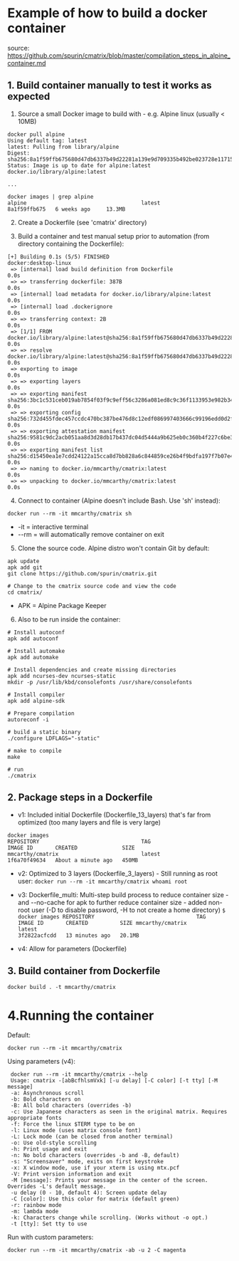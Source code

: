 # Example of how to build  a docker container

source: https://github.com/spurin/cmatrix/blob/master/compilation_steps_in_alpine_container.md

## 1. Build container manually to test it works as expected

1. Source a small Docker image to build with - e.g. Alpine linux (usually < 10MB)
```
docker pull alpine
Using default tag: latest
latest: Pulling from library/alpine
Digest: sha256:8a1f59ffb675680d47db6337b49d22281a139e9d709335b492be023728e11715
Status: Image is up to date for alpine:latest
docker.io/library/alpine:latest

...

docker images | grep alpine
alpine                                    latest                                                                        8a1f59ffb675   6 weeks ago     13.3MB
```

2. Create a Dockerfile (see 'cmatrix' directory)

3. Build a container and test manual setup prior to automation (from directory containing the Dockerfile):
```
[+] Building 0.1s (5/5) FINISHED                                                                                  docker:desktop-linux
 => [internal] load build definition from Dockerfile                                                                              0.0s
 => => transferring dockerfile: 387B                                                                                              0.0s
 => [internal] load metadata for docker.io/library/alpine:latest                                                                  0.0s
 => [internal] load .dockerignore                                                                                                 0.0s
 => => transferring context: 2B                                                                                                   0.0s
 => [1/1] FROM docker.io/library/alpine:latest@sha256:8a1f59ffb675680d47db6337b49d22281a139e9d709335b492be023728e11715            0.0s
 => => resolve docker.io/library/alpine:latest@sha256:8a1f59ffb675680d47db6337b49d22281a139e9d709335b492be023728e11715            0.0s
 => exporting to image                                                                                                            0.0s
 => => exporting layers                                                                                                           0.0s
 => => exporting manifest sha256:3bc1c531ceb019ab7854f03f9c9eff56c3286a081ed8c9c36f1133953e982b34                                 0.0s
 => => exporting config sha256:732d455fdec457ccdc470bc387be476d8c12edf086997403666c99196edd0d2f                                   0.0s
 => => exporting attestation manifest sha256:9581c9dc2acb051aa8d3d28db17b437dc04d5444a9b625eb0c360b4f227c6be3                     0.0s
 => => exporting manifest list sha256:d15450ea1e7cdd24122a15cca8d7bb828a6c844859ce26b4f9bdfa197f7b07e4                            0.0s
 => => naming to docker.io/mmcarthy/cmatrix:latest                                                                                0.0s
 => => unpacking to docker.io/mmcarthy/cmatrix:latest                                                                             0.0s
```
4. Connect to container (Alpine doesn't include Bash. Use 'sh' instead):
```
docker run --rm -it mmcarthy/cmatrix sh
```
- -it = interactive terminal
- --rm = will automatically remove container on exit

5. Clone the  source code. Alpine distro won't contain Git by default:
```
apk update
apk add git
git clone https://github.com/spurin/cmatrix.git

# Change to the cmatrix source code and view the code
cd cmatrix/
```
- APK = Alpine Package Keeper

6. Also to be run inside the container:
```
# Install autoconf
apk add autoconf

# Install automake
apk add automake

# Install dependencies and create missing directories
apk add ncurses-dev ncurses-static
mkdir -p /usr/lib/kbd/consolefonts /usr/share/consolefonts

# Install compiler
apk add alpine-sdk

# Prepare compilation
autoreconf -i

# build a static binary
./configure LDFLAGS="-static"

# make to compile
make

# run
./cmatrix
```

## 2. Package steps in a Dockerfile

- v1: Included initial Dockerfile (Dockerfile_13_layers) that's far from optimized (too many layers and file is very large)
```
docker images
REPOSITORY                                TAG                                                                           IMAGE ID       CREATED              SIZE
mmcarthy/cmatrix                          latest                                                                        1f6a70f49634   About a minute ago   450MB
```
- v2: Optimized to 3 layers (Dockerfile_3_layers)
      - Still running as root user:
      ```
      docker run --rm -it mmcarthy/cmatrix whoami
      root
      ```
- v3: Dockerfile_multi: Multi-step build process to reduce container size
      - and --no-cache for apk to further  reduce container size
      - added non-root user (-D to disable password, -H to not create a home directory)
      ```
      $ docker images
      REPOSITORY                                TAG                                                                           IMAGE ID       CREATED          SIZE
      mmcarthy/cmatrix                          latest                                                                        3f2822acfcdd   13 minutes ago   20.1MB
      ```

- v4: Allow for parameters (Dockerfile)

## 3. Build container from Dockerfile
```
docker build . -t mmcarthy/cmatrix
```

# 4.Running the container

Default:
```
docker run --rm -it mmcarthy/cmatrix
```

Using parameters (v4):
```
 docker run --rm -it mmcarthy/cmatrix --help
 Usage: cmatrix -[abBcfhlsmVxk] [-u delay] [-C color] [-t tty] [-M message]
 -a: Asynchronous scroll
 -b: Bold characters on
 -B: All bold characters (overrides -b)
 -c: Use Japanese characters as seen in the original matrix. Requires appropriate fonts
 -f: Force the linux $TERM type to be on
 -l: Linux mode (uses matrix console font)
 -L: Lock mode (can be closed from another terminal)
 -o: Use old-style scrolling
 -h: Print usage and exit
 -n: No bold characters (overrides -b and -B, default)
 -s: "Screensaver" mode, exits on first keystroke
 -x: X window mode, use if your xterm is using mtx.pcf
 -V: Print version information and exit
 -M [message]: Prints your message in the center of the screen. Overrides -L's default message.
 -u delay (0 - 10, default 4): Screen update delay
 -C [color]: Use this color for matrix (default green)
 -r: rainbow mode
 -m: lambda mode
 -k: Characters change while scrolling. (Works without -o opt.)
 -t [tty]: Set tty to use
```

Run with custom parameters:
```
docker run --rm -it mmcarthy/cmatrix -ab -u 2 -C magenta
```
